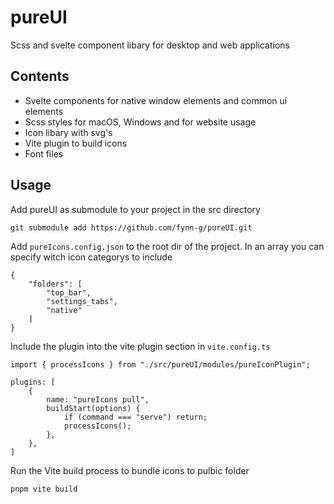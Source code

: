 # pureUI

Scss and svelte component libary for desktop and web applications

## Contents

- Svelte components for native window elements and common ui elements
- Scss styles for macOS, Windows and for website usage
- Icon libary with svg's
- Vite plugin to build icons
- Font files

## Usage

Add pureUI as submodule to your project in the src directory

```
git submodule add https://github.com/fynn-g/pureUI.git
```

Add `pureIcons.config.json` to the root dir of the project. In an array you can specify witch icon categorys to include

```
{
    "folders": [
        "top_bar",
        "settings_tabs",
        "native"
    ]
}
```

Include the plugin into the vite plugin section in `vite.config.ts`

```
import { processIcons } from "./src/pureUI/modules/pureIconPlugin";
```

```
plugins: [
    {
        name: "pureIcons pull",
        buildStart(options) {
            if (command === "serve") return;
            processIcons();
        },
    },
]
```

Run the Vite build process to bundle icons to pulbic folder

```
pnpm vite build
```
